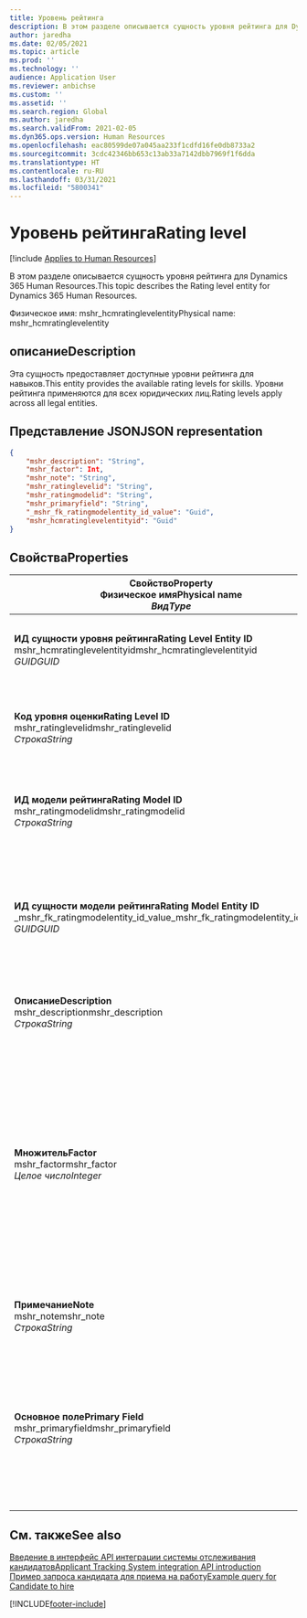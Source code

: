 ```yaml
---
title: Уровень рейтинга
description: В этом разделе описывается сущность уровня рейтинга для Dynamics 365 Human Resources.
author: jaredha
ms.date: 02/05/2021
ms.topic: article
ms.prod: ''
ms.technology: ''
audience: Application User
ms.reviewer: anbichse
ms.custom: ''
ms.assetid: ''
ms.search.region: Global
ms.author: jaredha
ms.search.validFrom: 2021-02-05
ms.dyn365.ops.version: Human Resources
ms.openlocfilehash: eac80599de07a045aa233f1cdfd16fe0db8733a2
ms.sourcegitcommit: 3cdc42346bb653c13ab33a7142dbb7969f1f6dda
ms.translationtype: HT
ms.contentlocale: ru-RU
ms.lasthandoff: 03/31/2021
ms.locfileid: "5800341"
---
```

# <a name="rating-level"></a><span data-ttu-id="2a098-103">Уровень рейтинга</span><span class="sxs-lookup"><span data-stu-id="2a098-103">Rating level</span></span>

[!include [Applies to Human Resources](../includes/applies-to-hr.md)]

<span data-ttu-id="2a098-104">В этом разделе описывается сущность уровня рейтинга для Dynamics 365 Human Resources.</span><span class="sxs-lookup"><span data-stu-id="2a098-104">This topic describes the Rating level entity for Dynamics 365 Human Resources.</span></span>

<span data-ttu-id="2a098-105">Физическое имя: mshr_hcmratinglevelentity</span><span class="sxs-lookup"><span data-stu-id="2a098-105">Physical name: mshr_hcmratinglevelentity</span></span>

## <a name="description"></a><span data-ttu-id="2a098-106">описание</span><span class="sxs-lookup"><span data-stu-id="2a098-106">Description</span></span>

<span data-ttu-id="2a098-107">Эта сущность предоставляет доступные уровни рейтинга для навыков.</span><span class="sxs-lookup"><span data-stu-id="2a098-107">This entity provides the available rating levels for skills.</span></span> <span data-ttu-id="2a098-108">Уровни рейтинга применяются для всех юридических лиц.</span><span class="sxs-lookup"><span data-stu-id="2a098-108">Rating levels apply across all legal entities.</span></span>

## <a name="json-representation"></a><span data-ttu-id="2a098-109">Представление JSON</span><span class="sxs-lookup"><span data-stu-id="2a098-109">JSON representation</span></span>

```json
{
    "mshr_description": "String",
    "mshr_factor": Int,
    "mshr_note": "String",
    "mshr_ratinglevelid": "String",
    "mshr_ratingmodelid": "String",
    "mshr_primaryfield": "String",
    "_mshr_fk_ratingmodelentity_id_value": "Guid",
    "mshr_hcmratinglevelentityid": "Guid"
}
```

## <a name="properties"></a><span data-ttu-id="2a098-110">Свойства</span><span class="sxs-lookup"><span data-stu-id="2a098-110">Properties</span></span>

| <span data-ttu-id="2a098-111">Свойство</span><span class="sxs-lookup"><span data-stu-id="2a098-111">Property</span></span><br><span data-ttu-id="2a098-112">**Физическое имя**</span><span class="sxs-lookup"><span data-stu-id="2a098-112">**Physical name**</span></span><br><span data-ttu-id="2a098-113">**_Вид_**</span><span class="sxs-lookup"><span data-stu-id="2a098-113">**_Type_**</span></span> | <span data-ttu-id="2a098-114">Использование</span><span class="sxs-lookup"><span data-stu-id="2a098-114">Use</span></span> | <span data-ttu-id="2a098-115">описание</span><span class="sxs-lookup"><span data-stu-id="2a098-115">Description</span></span> |
| --- | --- | --- |
| <span data-ttu-id="2a098-116">**ИД сущности уровня рейтинга**</span><span class="sxs-lookup"><span data-stu-id="2a098-116">**Rating Level Entity ID**</span></span><br><span data-ttu-id="2a098-117">mshr_hcmratinglevelentityid</span><span class="sxs-lookup"><span data-stu-id="2a098-117">mshr_hcmratinglevelentityid</span></span><br><span data-ttu-id="2a098-118">*GUID*</span><span class="sxs-lookup"><span data-stu-id="2a098-118">*GUID*</span></span> | <span data-ttu-id="2a098-119">Только для чтения</span><span class="sxs-lookup"><span data-stu-id="2a098-119">Read-only</span></span><br><span data-ttu-id="2a098-120">Требуется</span><span class="sxs-lookup"><span data-stu-id="2a098-120">Required</span></span><br><span data-ttu-id="2a098-121">Создано системой</span><span class="sxs-lookup"><span data-stu-id="2a098-121">System-generated</span></span> | <span data-ttu-id="2a098-122">Созданный системой уникальный идентификатор для уровня.</span><span class="sxs-lookup"><span data-stu-id="2a098-122">The system-generated unique identifier for the level.</span></span> |
| <span data-ttu-id="2a098-123">**Код уровня оценки**</span><span class="sxs-lookup"><span data-stu-id="2a098-123">**Rating Level ID**</span></span><br><span data-ttu-id="2a098-124">mshr_ratinglevelid</span><span class="sxs-lookup"><span data-stu-id="2a098-124">mshr_ratinglevelid</span></span><br><span data-ttu-id="2a098-125">*Строка*</span><span class="sxs-lookup"><span data-stu-id="2a098-125">*String*</span></span> | <span data-ttu-id="2a098-126">Чтение/запись</span><span class="sxs-lookup"><span data-stu-id="2a098-126">Read/write</span></span><br><span data-ttu-id="2a098-127">Требуется</span><span class="sxs-lookup"><span data-stu-id="2a098-127">Required</span></span> | <span data-ttu-id="2a098-128">Понятный пользователю уникальный идентификатор для уровня.</span><span class="sxs-lookup"><span data-stu-id="2a098-128">User-readable unique identifier for the level.</span></span> |
| <span data-ttu-id="2a098-129">**ИД модели рейтинга**</span><span class="sxs-lookup"><span data-stu-id="2a098-129">**Rating Model ID**</span></span><br><span data-ttu-id="2a098-130">mshr_ratingmodelid</span><span class="sxs-lookup"><span data-stu-id="2a098-130">mshr_ratingmodelid</span></span><br><span data-ttu-id="2a098-131">*Строка*</span><span class="sxs-lookup"><span data-stu-id="2a098-131">*String*</span></span> | <span data-ttu-id="2a098-132">Чтение/запись</span><span class="sxs-lookup"><span data-stu-id="2a098-132">Read/write</span></span><br><span data-ttu-id="2a098-133">Требуется</span><span class="sxs-lookup"><span data-stu-id="2a098-133">Required</span></span> | <span data-ttu-id="2a098-134">Модель рейтинга, к которой принадлежит уровень рейтинга.</span><span class="sxs-lookup"><span data-stu-id="2a098-134">The rating model to which the rating level belongs.</span></span> |
| <span data-ttu-id="2a098-135">**ИД сущности модели рейтинга**</span><span class="sxs-lookup"><span data-stu-id="2a098-135">**Rating Model Entity ID**</span></span><br><span data-ttu-id="2a098-136">_mshr_fk_ratingmodelentity_id_value</span><span class="sxs-lookup"><span data-stu-id="2a098-136">_mshr_fk_ratingmodelentity_id_value</span></span><br><span data-ttu-id="2a098-137">*GUID*</span><span class="sxs-lookup"><span data-stu-id="2a098-137">*GUID*</span></span> | <span data-ttu-id="2a098-138">Только для чтения</span><span class="sxs-lookup"><span data-stu-id="2a098-138">Read-only</span></span><br><span data-ttu-id="2a098-139">Требуется</span><span class="sxs-lookup"><span data-stu-id="2a098-139">Required</span></span><br><span data-ttu-id="2a098-140">Внешний ключ: mshr_hcmratingmodelentityid сущности mshr_hcmratingmodelentity</span><span class="sxs-lookup"><span data-stu-id="2a098-140">Foreign key: mshr_hcmratingmodelentityid of mshr_hcmratingmodelentity</span></span> | <span data-ttu-id="2a098-141">Созданный системой идентификатор модели рейтинга, к которой принадлежит уровень рейтинга.</span><span class="sxs-lookup"><span data-stu-id="2a098-141">The system-generated identifier for the rating model to which the rating level belongs.</span></span> |
| <span data-ttu-id="2a098-142">**Описание**</span><span class="sxs-lookup"><span data-stu-id="2a098-142">**Description**</span></span><br><span data-ttu-id="2a098-143">mshr_description</span><span class="sxs-lookup"><span data-stu-id="2a098-143">mshr_description</span></span><br><span data-ttu-id="2a098-144">*Строка*</span><span class="sxs-lookup"><span data-stu-id="2a098-144">*String*</span></span> | <span data-ttu-id="2a098-145">Чтение/запись</span><span class="sxs-lookup"><span data-stu-id="2a098-145">Read/write</span></span><br><span data-ttu-id="2a098-146">Требуется</span><span class="sxs-lookup"><span data-stu-id="2a098-146">Required</span></span> | <span data-ttu-id="2a098-147">Описание выбранного уровня рейтинга.</span><span class="sxs-lookup"><span data-stu-id="2a098-147">The description of the rating level.</span></span> |
| <span data-ttu-id="2a098-148">**Множитель**</span><span class="sxs-lookup"><span data-stu-id="2a098-148">**Factor**</span></span><br><span data-ttu-id="2a098-149">mshr_factor</span><span class="sxs-lookup"><span data-stu-id="2a098-149">mshr_factor</span></span><br><span data-ttu-id="2a098-150">*Целое число*</span><span class="sxs-lookup"><span data-stu-id="2a098-150">*Integer*</span></span> | <span data-ttu-id="2a098-151">Чтение/запись</span><span class="sxs-lookup"><span data-stu-id="2a098-151">Read/write</span></span><br><span data-ttu-id="2a098-152">Требуется</span><span class="sxs-lookup"><span data-stu-id="2a098-152">Required</span></span> | <span data-ttu-id="2a098-153">Коэффициент для уровня рейтинга.</span><span class="sxs-lookup"><span data-stu-id="2a098-153">The factor for the rating level.</span></span> <span data-ttu-id="2a098-154">Если сравнить номенклатуры с разным числом уровней рейтинга, этот коэффициент используется для нормализации оценок.</span><span class="sxs-lookup"><span data-stu-id="2a098-154">When you compare items with a different number of rating levels, the factor is used to normalize the scores.</span></span> <span data-ttu-id="2a098-155">Значение должно быть целым числом от 0 до 9.</span><span class="sxs-lookup"><span data-stu-id="2a098-155">The value must be an integer between 0 and 9.</span></span> |
| <span data-ttu-id="2a098-156">**Примечание**</span><span class="sxs-lookup"><span data-stu-id="2a098-156">**Note**</span></span><br><span data-ttu-id="2a098-157">mshr_note</span><span class="sxs-lookup"><span data-stu-id="2a098-157">mshr_note</span></span><br><span data-ttu-id="2a098-158">*Строка*</span><span class="sxs-lookup"><span data-stu-id="2a098-158">*String*</span></span> | <span data-ttu-id="2a098-159">Чтение/запись</span><span class="sxs-lookup"><span data-stu-id="2a098-159">Read/write</span></span><br><span data-ttu-id="2a098-160">Необязательный</span><span class="sxs-lookup"><span data-stu-id="2a098-160">Optional</span></span> | <span data-ttu-id="2a098-161">Любые замечания, связанные с уровнем рейтинга.</span><span class="sxs-lookup"><span data-stu-id="2a098-161">Any notes associated with the rating level.</span></span> |
| <span data-ttu-id="2a098-162">**Основное поле**</span><span class="sxs-lookup"><span data-stu-id="2a098-162">**Primary Field**</span></span><br><span data-ttu-id="2a098-163">mshr_primaryfield</span><span class="sxs-lookup"><span data-stu-id="2a098-163">mshr_primaryfield</span></span><br><span data-ttu-id="2a098-164">*Строка*</span><span class="sxs-lookup"><span data-stu-id="2a098-164">*String*</span></span> | <span data-ttu-id="2a098-165">Только для чтения</span><span class="sxs-lookup"><span data-stu-id="2a098-165">Read-only</span></span><br><span data-ttu-id="2a098-166">Требуется</span><span class="sxs-lookup"><span data-stu-id="2a098-166">Required</span></span> | <span data-ttu-id="2a098-167">Поле для, использования в качестве идентификатора записи сущности.</span><span class="sxs-lookup"><span data-stu-id="2a098-167">Field to be used as an identifier of the entity record.</span></span> <span data-ttu-id="2a098-168">Комбинация кода уровня рейтинга и кода модели рейтинга.</span><span class="sxs-lookup"><span data-stu-id="2a098-168">Combination of rating level ID and rating model ID.</span></span> |

## <a name="see-also"></a><span data-ttu-id="2a098-169">См. также</span><span class="sxs-lookup"><span data-stu-id="2a098-169">See also</span></span>

[<span data-ttu-id="2a098-170">Введение в интерфейс API интеграции системы отслеживания кандидатов</span><span class="sxs-lookup"><span data-stu-id="2a098-170">Applicant Tracking System integration API introduction</span></span>](hr-admin-integration-ats-api-introduction.md)<br>
[<span data-ttu-id="2a098-171">Пример запроса кандидата для приема на работу</span><span class="sxs-lookup"><span data-stu-id="2a098-171">Example query for Candidate to hire</span></span>](hr-admin-integration-ats-api-candidate-to-hire-example-query.md)



[!INCLUDE[footer-include](../includes/footer-banner.md)]